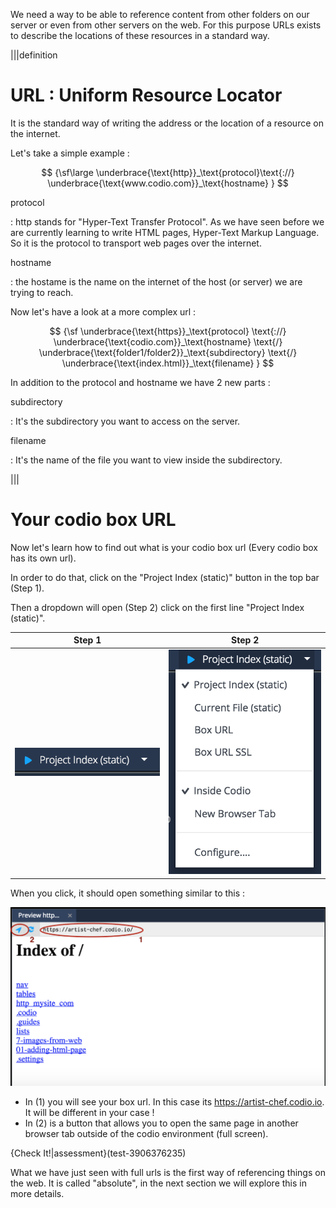 We need a way to be able to reference content from other folders on our server or even from other servers on the web. For this purpose URLs exists to describe the locations of these resources in a standard way.

|||definition
# URL : Uniform Resource Locator
It is the standard way of writing the address or the location of a resource on the internet.

Let's take a simple example :

$$
{\sf\large
\underbrace{\text{http}}_\text{protocol}\text{://} \underbrace{\text{www.codio.com}}_\text{hostname} }
$$

protocol 

: http stands for "Hyper-Text Transfer Protocol". As we have seen before we are currently learning to write HTML pages, Hyper-Text Markup Language. So it is the protocol to transport web pages over the internet.


hostname

: the hostame is the name on the internet of the host (or server) we are trying to reach.

Now let's have a look at a more complex url : 

$$
{\sf
\underbrace{\text{https}}_\text{protocol}
\text{://} 
\underbrace{\text{codio.com}}_\text{hostname}  \text{/}
\underbrace{\text{folder1/folder2}}_\text{subdirectory}  \text{/}
\underbrace{\text{index.html}}_\text{filename} 
}
$$

In addition to the protocol and hostname we have 2 new parts :

subdirectory

: It's the subdirectory you want to access on the server.

filename

: It's the name of the file you want to view inside the subdirectory.

|||

# Your codio box URL

Now let's learn how to find out what is your codio box url (Every codio box has its own url).

In order to do that, click on the "Project Index (static)" button in the top bar (Step 1).

Then a dropdown will open (Step 2) click on the first line "Project Index (static)".

| Step 1 | Step 2 |
| :----: | :----: |
| ![](.guides/img/s4.png) | ![](.guides/img/s5.png) |

When you click, it should open something similar to this :

![](.guides/img/s6.png)
- In (1) you will see your box url. In this case its https://artist-chef.codio.io. It will be different in your case !
- In (2) is a button that allows you to open the same page in another browser tab outside of the codio environment (full screen).

{Check It!|assessment}(test-3906376235)


What we have just seen with full urls is the first way of referencing things on the web. It is called "absolute", in the next section we will explore this in more details.